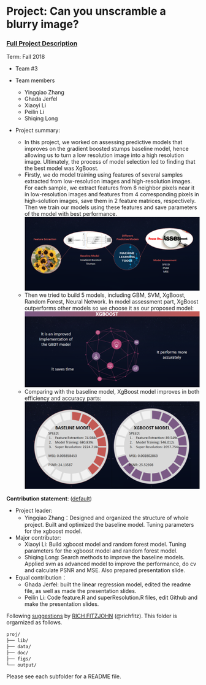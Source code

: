 # Project: Can you unscramble a blurry image? 


### [Full Project Description](doc/project3_desc.md)

Term: Fall 2018

+ Team #3
+ Team members
	+ Yingqiao Zhang
	+ Ghada Jerfel
	+ Xiaoyi Li
	+ Peilin Li
	+ Shiqing Long

+ Project summary: 
	+ In this project, we worked on assessing predictive models that improves on the gradient boosted stumps baseline model, hence allowing us to turn a low resolution image into a high resolution image. Ultimately, the process of model selection led to finding that the best model was XgBoost.
	+ Firstly, we do model training using features of several samples extracted from low-resolution images and high-resolution images. For each sample, we extract features from 8 neighbor pixels near it in low-resolution images and features from 4 corresponding pixels in high-solution images, save them in 2 feature matrices, respectively. Then we train our models using these features and save parameters of the model with best performance.
	![screenshot](model_baseline/doc/doc1.png)
	+ Then we tried to build 5 models, including GBM, SVM, XgBoost, Random Forest, Neural Network. In model assessment part, XgBoost outperforms other models so we choose it as our proposed model:
	![screenshot](model_baseline/doc/doc2.png)
	+ Comparing with the baseline model, XgBoost model improves in both efficiency and accuracy parts:
	![screenshot](model_baseline/doc/doc3.png)
	
	
	
**Contribution statement**: ([default](doc/a_note_on_contributions.md))
+ Project leader:
	+ Yingqiao Zhang：Designed and organized the structure of whole project. Built and optimized the baseline model. Tuning parameters for the xgboost model. 
+ Major contributor:
	+ Xiaoyi Li: Build xgboost model and random forest model. Tuning parameters for the xgboost model and random forest model.
	+ Shiqing Long: Search methods to improve the baseline models. Applied svm as advanced model to improve the performance, do cv and calculate PSNR and MSE. Also prepared presentation slide.
+ Equal contribution：
	+ Ghada Jerfel: built the linear regression model, edited the readme file, as well as made the presentation slides.
	+ Peilin Li: Code feature.R and superResolution.R files, edit Github and make the presentation slides.

Following [suggestions](http://nicercode.github.io/blog/2013-04-05-projects/) by [RICH FITZJOHN](http://nicercode.github.io/about/#Team) (@richfitz). This folder is orgarnized as follows.

```
proj/
├── lib/
├── data/
├── doc/
├── figs/
└── output/
```

Please see each subfolder for a README file.
